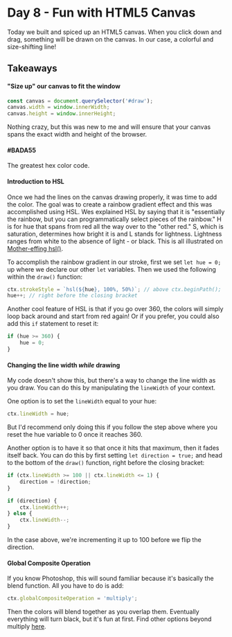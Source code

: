 # Day 8 - Fun with HTML5 Canvas
Today we built and spiced up an HTML5 canvas. When you click down and drag, something will be drawn on the canvas. In our case, a colorful and size-shifting line!

## Takeaways

#### "Size up" our canvas to fit the window
``` javascript
const canvas = document.querySelector('#draw');
canvas.width = window.innerWidth;
canvas.height = window.innerHeight;
```

Nothing crazy, but this was new to me and will ensure that your canvas spans the exact width and height of the browser.

#### #BADA55
The greatest hex color code.

#### Introduction to HSL
Once we had the lines on the canvas drawing properly, it was time to add the color. The goal was to create a rainbow gradient effect and this was accomplished using HSL. Wes explained HSL by saying that it is "essentially the rainbow, but you can programmatically select pieces of the rainbow." H is for hue that spans from red all the way over to the "other red." S, which is saturation, determines how bright it is and L stands for lightness. Lightness ranges from white to the absence of light - or black. This is all illustrated on [Mother-effing hsl()](http://mothereffinghsl.com/).

To accomplish the rainbow gradient in our stroke, first we set ```let hue = 0;``` up where we declare our other ```let``` variables. Then we used the following within the ```draw()``` function:
``` javascript
ctx.strokeStyle = `hsl(${hue}, 100%, 50%)`; // above ctx.beginPath();
hue++; // right before the closing bracket
```

Another cool feature of HSL is that if you go over 360, the colors will simply loop back around and start from red again! Or if you prefer, you could also add this ```if``` statement to reset it:
``` javascript
if (hue >= 360) {
    hue = 0;
}
```

#### Changing the line width _while_ drawing
My code doesn't show this, but there's a way to change the line width as you draw. You can do this by manipulating the ```lineWidth``` of your context.

One option is to set the ```lineWidth``` equal to your hue:
``` javascript
ctx.lineWidth = hue;
```
But I'd recommend only doing this if you follow the step above where you reset the hue variable to 0 once it reaches 360.

Another option is to have it so that once it hits that maximum, then it fades itself back. You can do this by first setting ```let direction = true;``` and head to the bottom of the ```draw()``` function, right before the closing bracket:
``` javascript
if (ctx.lineWidth >= 100 || ctx.lineWidth <= 1) {
    direction = !direction;
}

if (direction) {    
    ctx.lineWidth++;
} else {
    ctx.lineWidth--;
}
```
In the case above, we're incrementing it up to 100 before we flip the direction.

#### Global Composite Operation
If you know Photoshop, this will sound familiar because it's basically the blend function. All you have to do is add:
``` javascript
ctx.globalCompositeOperation = 'multiply';
```
Then the colors will blend together as you overlap them. Eventually everything will turn black, but it's fun at first. Find other options beyond multiply [here](https://developer.mozilla.org/en-US/docs/Web/API/CanvasRenderingContext2D/globalCompositeOperation).
